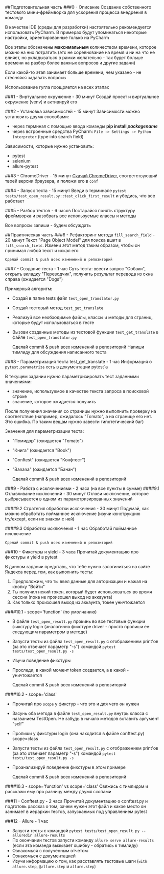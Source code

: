 ##Подготовительная часть
###0 - Описание
Создание собственного тестового мини-фреймворка для ускорения процесса внедрения в команду

В качестве IDE (среды для разработки) настоятельно рекомендуется использовать PyCharm. В примерах будут упоминаться 
некоторые настройки, ориентированные только на PyCharm

Все этапы обозначены **максимальным** количеством времени, которое можно на них потратить 
(это не соревнование на время и ни на что не влияет, но укладываться в рамки желательно - так будет больше времени на 
разбор более важных вопросов и другие задачи)

Если какой-то этап занимает больше времени, чем указано - не стесняйся задавать вопросы

Использование гугла поощряется на всех этапах

###1 - Виртуальное окружение - 30 минут
Создай проект и виртуальное окружение (venv) и активируй его

###2 - Установка зависимостей - 15 минут
Зависимости можно установить двумя способами:

* через терминал с помощью ввода команды **pip install _packagename_**
* через встроенные средства PyCharm: `File -> Settings -> Python Interpreter` (type into search field)

Зависимости, которые нужно установить:
* pytest
* selenium
* allure-pytest

###3 - ChromeDriver - 15 минут
[Скачай ChromeDriver](https://chromedriver.chromium.org/), соответствующий твоей версии браузера, и положи его 
в `conf`

###4 - Запуск теста - 15 минут
Введи в терминале `pytest tests/test_open_result.py::test_click_first_result` и убедись, что все работает

###5 - Разбор тестов - 6 часов
Постарайся понять структуру фреймворка и разобрать все используемые классы и методы

Все вопросы запиши - будем обсуждать

##Практическая часть
###6 - Рефакторинг метода `fill_search_field` - 20 минут
Текст "Page Object Model" для поиска вшит в `fill_search_field`. Измени этот метод таким образом, чтобы он принимал 
любой текст и искал его

    Сделай commit & push всех изменений в репозиторий

###7 - Создание теста - 1 час
Суть теста: ввести запрос "Собаки", открыть вкладку "Переводчик", 
получить результат перевода из окна справа (ожидается "Dogs")

Примерный алгоритм:
* Создай в папке tests файл `test_open_translator.py`
* Создай тестовый метод `test_get_translate`
* Реализуй все необходимые файлы, классы и методы для страниц, которые будут использоваться в тесте
* Вызови созданные методы из тестовой функции `test_get_translate` в файле `test_open_translator.py` 


    Сделай commit & push всех изменений в репозиторий
    Напиши тимлиду для обсуждения написанного теста

###8 - Параметризация теста test_get_translate - 1 час
Информация о `pytest.parametrize` есть в документации pytest`а

В текущем задании нужно параметризировать тест заданными значениями:
* значение, используемое в качестве текста запроса в поисковой строке 
* значение, которое ожидается получить

После получения значения со страницы нужно выполнить проверку на соответствие 
(например, ожидалось "Tomato", а на странице его нет. Это ошибка. По таким вещам нужно завести гипотетический баг)

Значения для параметризации теста:
* "Помидор" (ожидается "Tomato")
* "Книга" (ожидается "Book")
* "Conftest" (ожидается "Конфтест")
* "Banana" (ожидается "Банан")

    
    Сделай commit & push всех изменений в репозиторий

###9 - Работа с исключениями - 2 часа (на все пункты в сумме)
####9.1 Отлавливание исключений - 30 минут
Отлови исключение, которое выбрасывается в одном из параметризированных значений

####9.2 Стратегия обработки исключения - 30 минут 
Подумай, как можно обработать пойманное исключение (изучи конструкцию try/except, если не знаком с ней)

####9.3 Обработка исключения - 1 час
Обработай пойманное исключение

    Сделай commit & push всех изменений в репозиторий

###10 - Фикстуры и yield - 3 часа
Прочитай документацию про фикстуры и yield в pytest

В данном задании представь, что тебе нужно залогиниться на сайте Яндекса перед тем, как выполнить тесты:
1. Предположим, что ты ввел данные для авторизации и нажал на кнопку "Войти"
2. Ты получил некий токен, который будет использоваться во время сессии (пока не произошел выход из аккаунта)
3. Как только произошел выход из аккаунта, токен уничтожается

####10.1 - scope='function' (по умолчанию)
* В файле `test_open_result.py` прокинь во все тестовые функции фикстуру login 
(аналогично фикстуре driver - просто пропиши ее следующим параметром в методе)
* Запусти тесты из файла `test_open_result.py` с отображением print'ов (за это отвечает параметр "-s") командой 
`pytest tests/test_open_result.py -s`
* Изучи поведение фикстуры
* Проследи, в какой момент token создается, а в какой - уничтожается


    Сделай commit & push всех изменений в репозиторий

####10.2 - scope='class'
* Прочитай про `scope` у фикстур - что это и для чего он нужен
* Засунь оба метода в файле `test_open_result.py` внутрь класса с названием TestOpen. 
Не забудь в начало методов вставить аргумент "self"
* Пропиши у фикстуры login (она находится в файле conftest.py) scope=class
* Запусти тесты из файла `test_open_result.py` с отображением print'ов (за это отвечает параметр "-s") командой 
`pytest tests/test_open_result.py -s`
* Проанализируй поведение фикстуры в этом примере


    Сделай commit & push всех изменений в репозиторий

####10.3 - scope='function' vs scope='class'
Свяжись с тимлидом и расскажи ему про разницу между двумя скопами

###11 - Conftest.py - 2 часа
Прочитай документацию о conftest.py и подготовь рассказ о том, зачем нужен этот файл и какое место он занимает в 
иерархии тестов, запускаемых под управлением pytest 

###12 - Allure - 1 час
* Запусти тесты с командой `pytest tests/test_open_result.py --alluredir allure-results`
* По окончании тестов запусти команду `allure serve allure-results` 
(если эта команда вызывает ошибку - обратись к тимлиду)
* Ознакомься с полученным отчетом
* Ознакомься с [документацией](https://docs.qameta.io/allure/)
* Изучи информацию о том, как расставлять тестовые шаги (`with allure.step`, `@allure.step` и `allure.step`)
